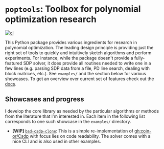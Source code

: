 # `poptools`: Toolbox for polynomial optimization research

[![ci](https://github.com/lcwllmr/poptools/actions/workflows/ci.yml/badge.svg)](https://github.com/lcwllmr/poptools/actions/workflows/ci.yml)

This Python package provides various ingredients for research in polynomial optimization.
The leading design principle is providing just the right set of tools to quickly and intuitively sketch algorithms and perform experiments.
For instance, while the package doesn't provide a fully-featured SDP solver, it does provide all routines needed to write one in a few lines (e.g. parsing SDP data from a file, PD line search, dealing with block matrices, etc.).
See `examples/` and the section below for various showcases.
To get an overview over current set of features check out the [docs](https://lcwllmr.github.io/poptools).

## Showcases and progress

I develop the core library as needed by the particular algorithms or methods from the literature that I'm interested in.
Each item in the following list corresponds to one such showcase in the `examples/` directory.

- **[WIP]** [`bad-csdp-clone`](examples/bad-csdp-clone/): This is a simple re-implementation of [gh:coin-or/Csdp](https://github.com/coin-or/Csdp) with focus lies on code readability. The solver comes with a nice CLI and is also used in other examples.
